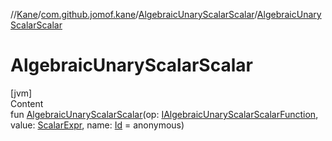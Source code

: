 //[Kane](../../index.md)/[com.github.jomof.kane](../index.md)/[AlgebraicUnaryScalarScalar](index.md)/[AlgebraicUnaryScalarScalar](-algebraic-unary-scalar-scalar.md)



# AlgebraicUnaryScalarScalar  
[jvm]  
Content  
fun [AlgebraicUnaryScalarScalar](-algebraic-unary-scalar-scalar.md)(op: [IAlgebraicUnaryScalarScalarFunction](../-i-algebraic-unary-scalar-scalar-function/index.md), value: [ScalarExpr](../-scalar-expr/index.md), name: [Id](../../com.github.jomof.kane.impl/index.md#%5Bcom.github.jomof.kane.impl%2FId%2F%2F%2FPointingToDeclaration%2F%5D%2FClasslikes%2F-1187754638) = anonymous)  



